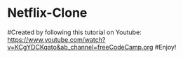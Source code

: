 # Netflix-Clone
#Created by following this tutorial on Youtube: https://www.youtube.com/watch?v=KCgYDCKqato&ab_channel=freeCodeCamp.org
#Enjoy!
